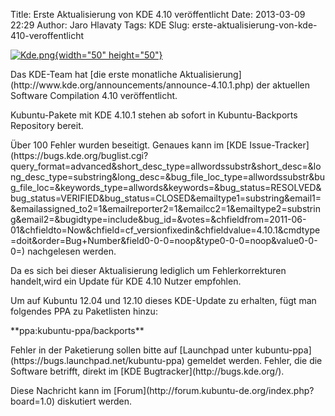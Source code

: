 Title: Erste Aktualisierung von KDE 4.10 veröffentlicht
Date: 2013-03-09 22:29
Author: Jaro Hlavaty
Tags: KDE
Slug: erste-aktualisierung-von-kde-410-veroffentlicht

[![Kde.png](http://wiki.kubuntu-de.org/images/thumb/Kde.png/50px-Kde.png){width="50"
height="50"}](/Datei:Kde.png)

</p>
Das KDE-Team hat [die erste monatliche
Aktualisierung](http://www.kde.org/announcements/announce-4.10.1.php)
der aktuellen Software Compilation 4.10 veröffentlicht.

</p>
<!--break--><!--break-->

Kubuntu-Pakete mit KDE 4.10.1 stehen ab sofort in Kubuntu-Backports
Repository bereit.

</p>
Über 100 Fehler wurden beseitigt. Genaues kann im [KDE
Issue-Tracker](https://bugs.kde.org/buglist.cgi?query_format=advanced&short_desc_type=allwordssubstr&short_desc=&long_desc_type=substring&long_desc=&bug_file_loc_type=allwordssubstr&bug_file_loc=&keywords_type=allwords&keywords=&bug_status=RESOLVED&bug_status=VERIFIED&bug_status=CLOSED&emailtype1=substring&email1=&emailassigned_to2=1&emailreporter2=1&emailcc2=1&emailtype2=substring&email2=&bugidtype=include&bug_id=&votes=&chfieldfrom=2011-06-01&chfieldto=Now&chfield=cf_versionfixedin&chfieldvalue=4.10.1&cmdtype=doit&order=Bug+Number&field0-0-0=noop&type0-0-0=noop&value0-0-0=)
nachgelesen werden.

</p>
Da es sich bei dieser Aktualisierung lediglich um Fehlerkorrekturen
handelt,wird ein Update für KDE 4.10 Nutzer empfohlen.

</p>
Um auf Kubuntu 12.04 und 12.10 dieses KDE-Update zu erhalten, fügt man
folgendes PPA zu Paketlisten hinzu:

</p>
**ppa:kubuntu-ppa/backports**

</p>
Fehler in der Paketierung sollen bitte auf [Launchpad unter
kubuntu-ppa](https://bugs.launchpad.net/kubuntu-ppa) gemeldet werden.
Fehler, die die Software betrifft, direkt im [KDE
Bugtracker](http://bugs.kde.org/).

</p>
Diese Nachricht kann im
[Forum](http://forum.kubuntu-de.org/index.php?board=1.0) diskutiert
werden.

</p>


